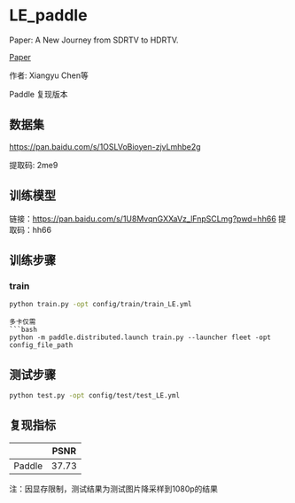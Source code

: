 # LE_paddle

Paper: A New Journey from SDRTV to HDRTV.

[Paper](https://paperswithcode.com/paper/a-new-journey-from-sdrtv-to-hdrtv)

作者: Xiangyu Chen等

Paddle 复现版本

## 数据集

https://pan.baidu.com/s/1OSLVoBioyen-zjvLmhbe2g

提取码: 2me9

## 训练模型

链接：https://pan.baidu.com/s/1U8MvqnGXXaVz_lFnpSCLmg?pwd=hh66 
提取码：hh66

## 训练步骤

### train 

```bash
python train.py -opt config/train/train_LE.yml
```

```
多卡仅需
​```bash
python -m paddle.distributed.launch train.py --launcher fleet -opt config_file_path
```

## 测试步骤

```bash
python test.py -opt config/test/test_LE.yml
```

## 复现指标

|        | PSNR  |
| ------ | ----- |
| Paddle | 37.73 |

注：因显存限制，测试结果为测试图片降采样到1080p的结果